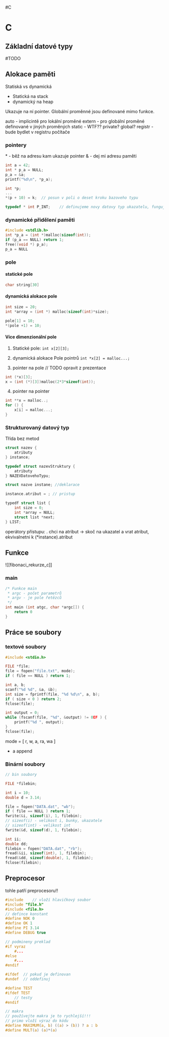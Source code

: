 #C
# C

## Základní datové typy 
#TODO

## Alokace paměti
Statiská vs dynamická
- Statická na stack
- dynamický na heap

Ukazuje na ní pointer.
Globální proměnné jsou definované mimo funkce.


auto - implicintě pro lokální proměné
extern - pro globální proměné definované v jiných proměných
static - WTF?? private? global?
registr - bude bydlet v registru počítače

### pointery

\* - běž na adresu kam ukazuje pointer
& - dej mi adresu paměti
```C
int a = 42;
int * p_a = NULL;
p_a = &a;
printf("%d\n", *p_a);
```

```C
int *p;
...
*(p + 10) = k;	// posun v poli o deset kroku bazoveho typu

typedef * int P_INT;	// definujeme novy datovy typ ukazatelu, funguje jako makro
```

### dynamické přidělení paměti
```C
#include <stdlib.h>
int *p_a = (int *)malloc(sizeof(int));
if (p_a == NULL) return 1;
free((void *) p_a);
p_a = NULL
```

### pole
#### statické pole
```C
char string[30]
```
#### dynamická alokace pole
```C
int size = 20;
int *array = (int *) malloc(sizeof(int)*size);

pole[1] = 10;
*(pole +1) = 10;
```

#### Více dimenzionální pole
1) Statické pole:
`int x[2][3];`

2) dynamická alokace
Pole pointrů
`int *x[2] = malloc...;`

3) pointer na pole
// TODO opravit z prezentace
```C
int (*x)[3];
x = (int (*)[3])malloc(2*3*sizeof(int));
```

4) pointer na pointer
```C
int **x = malloc..;
for () {
	x[i] = malloc...;
}
```

### Strukturovaný datový typ
Třída bez metod
```C
struct nazev {
	atributy
} instance;

typedef struct nazevStruktury {
	atributy
} NAZEVDatovehoTypu;

struct nazve instane; //deklarace

instance.atribut = ; // pristup

typedf struct list {
	int size = 0;
	int *array = NULL;
	struct list *next;
} LIST;
```

operátory přístupu:
. chci na atribut
-> skoč na ukazatel a vrat atribut, ekvivalnetni k (*instance).atribut

## Funkce
![[fibonaci_rekurze_c]]

### main
```C
/* Funkce main
 * argc - počet parametrů
 * argv - je pole řetězců
 */
int main (int atgc, char *argc[]) {
	return 0
}
```

## Práce se soubory
### textové soubory
```C
#include <stdio.h>

FILE *file;
file = fopen("file.txt", mode);
if ( file == NULL ) return 1;

int a, b;
scanf("%d %d", &a, &b);
int size = fprintf(file, "%d %d\n", a, b);
if ( size < 0 ) return 2;
fclose(file);

int output = 0;
while (fscanf(file, "%d", &output) != 0EF ) {
	printf("%d ", output);
}
fclose(file);
```
mode = \[ r, w, a, ra, wa \]
- a append

### Binární soubory
```C
// bin soubory

FILE *filebin;

int i = 10;
double d = 3.14;

file = fopen("DATA.dat", "wb");
if ( file == NULL ) return 1;
fwrite(&i, sizeof(i), 1, filebin);	
// sizeof(i) - velikost i, bunky, ukazatele
// sizeof(int) - velikost int
fwrite(&d, sizeof(d), 1, filebin);

int ii;
double dd;
filebin = fopen("DATA.dat", "rb");
fread(&ii, sizeof(int), 1, filebin);
fread(&dd, sizeof(double), 1, filebin);
fclose(filebin);
```

## Preprocesor
tohle patří preprocesoru!!
```C
#include	// vloží hlavičkový soubor
#include "file.h"
#include <file.h>
// defince konstant
#define NOK 0	
#define OK 1
#define PI 3.14
#define DEBUG true

// podmineny preklad
#if vyraz
	#...
#else
	#...
#endif

#ifdef	// pokud je definovan
#undef	// oddefinuj

#define TEST
#ifdef TEST
	// testy
#endif

// makra
// používejte makra je to rychlejší!!!
// primo vloží výraz do kódu
#define MAXIMUM(a, b) ((a) > (b)) ? a : b
#define MULT(a) (a)*(a)
```


